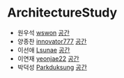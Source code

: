 # ArchitectureStudy

- 원우석 [wswon](https://github.com/wswon)
[공간](https://github.com/StudyFork/GoogryAndroidArchitectureStudy/tree/master/wswon)
- 양종찬 [innovator777](https://github.com/innovator777)
[공간](https://github.com/StudyFork/GoogryAndroidArchitectureStudy/tree/master/innovator777)
- 이선애 [Lsunae](https://github.com/Lsunae)
[공간](https://github.com/StudyFork/GoogryAndroidArchitectureStudy/tree/master/Lsunae)
- 이연재 [yeonjae22](https://github.com/yeonjae22)
[공간](https://github.com/StudyFork/GoogryAndroidArchitectureStudy/tree/master/yeonjae22)
- 박덕성 [Parkduksung](https://github.com/Parkduksung)
[공간](https://github.com/StudyFork/GoogryAndroidArchitectureStudy/tree/master/Parkduksung)


